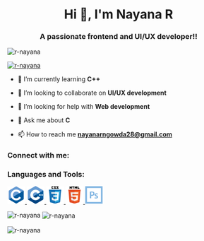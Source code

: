 <h1 align="center">Hi 👋, I'm Nayana R</h1>
<h3 align="center">A passionate frontend and UI/UX developer!!</h3>

<p align="left"> <img src="https://komarev.com/ghpvc/?username=r-nayana&label=Profile%20views&color=0e75b6&style=flat" alt="r-nayana" /> </p>

<p align="left"> <a href="https://github.com/ryo-ma/github-profile-trophy"><img src="https://github-profile-trophy.vercel.app/?username=r-nayana" alt="r-nayana" /></a> </p>

- 🌱 I’m currently learning **C++**

- 👯 I’m looking to collaborate on **UI/UX development**

- 🤝 I’m looking for help with **Web development**

- 💬 Ask me about **C**

- 📫 How to reach me **nayanarngowda28@gmail.com**

<h3 align="left">Connect with me:</h3>
<p align="left">
</p>

<h3 align="left">Languages and Tools:</h3>
<p align="left"> <a href="https://www.cprogramming.com/" target="_blank" rel="noreferrer"> <img src="https://raw.githubusercontent.com/devicons/devicon/master/icons/c/c-original.svg" alt="c" width="40" height="40"/> </a> <a href="https://www.w3schools.com/cpp/" target="_blank" rel="noreferrer"> <img src="https://raw.githubusercontent.com/devicons/devicon/master/icons/cplusplus/cplusplus-original.svg" alt="cplusplus" width="40" height="40"/> </a> <a href="https://www.w3schools.com/css/" target="_blank" rel="noreferrer"> <img src="https://raw.githubusercontent.com/devicons/devicon/master/icons/css3/css3-original-wordmark.svg" alt="css3" width="40" height="40"/> </a> <a href="https://www.w3.org/html/" target="_blank" rel="noreferrer"> <img src="https://raw.githubusercontent.com/devicons/devicon/master/icons/html5/html5-original-wordmark.svg" alt="html5" width="40" height="40"/> </a> <a href="https://www.photoshop.com/en" target="_blank" rel="noreferrer"> <img src="https://raw.githubusercontent.com/devicons/devicon/master/icons/photoshop/photoshop-line.svg" alt="photoshop" width="40" height="40"/> </a> </p>

<p><img align="left" src="https://github-readme-stats.vercel.app/api/top-langs?username=r-nayana&show_icons=true&locale=en&layout=compact" alt="r-nayana" /></p>

<p>&nbsp;<img align="center" src="https://github-readme-stats.vercel.app/api?username=r-nayana&show_icons=true&locale=en" alt="r-nayana" /></p>

<p><img align="center" src="https://github-readme-streak-stats.herokuapp.com/?user=r-nayana&" alt="r-nayana" /></p>

